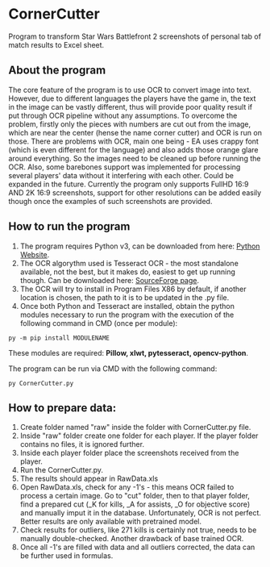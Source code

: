 # CornerCutter
Program to transform Star Wars Battlefront 2 screenshots of personal tab of match results to Excel sheet.

## About the program
The core feature of the program is to use OCR to convert image into text. However, due to different languages the players have the game in, the text in the image can be vastly different, thus will provide poor quality result if put through OCR pipeline without any assumptions. To overcome the problem, firstly only the pieces with numbers are cut out from the image, which are near the center (hense the name corner cutter) and OCR is run on those.
There are problems with OCR, main one being - EA uses crappy font (which is even different for the language) and also adds those orange glare around everything. So the images need to be cleaned up before running the OCR.
Also, some barebones support was implemented for processing several players' data without it interfering with each other. Could be expanded in the future.
Currently the program only supports FullHD 16:9 AND 2K 16:9 screenshots, support for other resolutions can be added easily though once the examples of such screenshots are provided.

## How to run the program
1. The program requires Python v3, can be downloaded from here: [Python Website](https://www.python.org/downloads/windows/).
2. The OCR algorythm used is Tesseract OCR - the most standalone available, not the best, but it makes do, easiest to get up running though. Can be downloaded here: [SourceForge page](https://sourceforge.net/projects/tesseract-ocr.mirror/).
3. The OCR will try to install in Program Files X86 by default, if another location is chosen, the path to it is to be updated in the .py file.
4. Once both Python and Tesseract are installed, obtain the python modules necessary to run the program with the execution of the following command in CMD (once per module):
```
py -m pip install MODULENAME
```
These modules are required: **Pillow, xlwt, pytesseract, opencv-python**.

The program can be run via CMD with the following command:
```
py CornerCutter.py
```

## How to prepare data:
1. Create folder named "raw" inside the folder with CornerCutter.py file.
2. Inside "raw" folder create one folder for each player. If the player folder contains no files, it is ignored further.
3. Inside each player folder place the screenshots received from the player.
4. Run the CornerCutter.py.
5. The results should appear in RawData.xls
6. Open RawData.xls, check for any -1's - this means OCR failed to process a certain image. Go to "cut" folder, then to that player folder, find a prepared cut (_K for kills, _A for assists, _O for objective score) and manually imput it in the database. Unfortunately, OCR is not perfect. Better results are only available with pretrained model.
7. Check results for outliers, like 271 kills is certainly not true, needs to be manually double-checked. Another drawback of base trained OCR.
8. Once all -1's are filled with data and all outliers corrected, the data can be further used in formulas.
